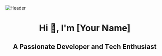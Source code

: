 ![Header](https://user-images.githubusercontent.com/74038190/240304586-d48893bd-0757-481c-8d7e-ba3e163feae7.png)

<p align="center">
  <h1  align="center">Hi 👋, I'm [Your Name]</h1>
  <h2  align="center">A Passionate Developer and Tech Enthusiast</h2>
</p>

